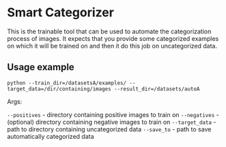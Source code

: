 # Smart Categorizer
This is the trainable tool that can be used to automate the categorization process of images. It expects that you provide some categorized examples on which it will be trained on and then it do this job on uncategorized data. 


## Usage example

```python --train_dir=/datasetsA/examples/ --target_data=/dir/containing/images --result_dir=/datasets/autoA```

Args:

`--positives` - directory containing positive images to train on
`--negatives` - (optional) directory containing negative images to train on
`--target_data` - path to directory containing uncategorized data
`--save_to` - path to save automatically categorized data
